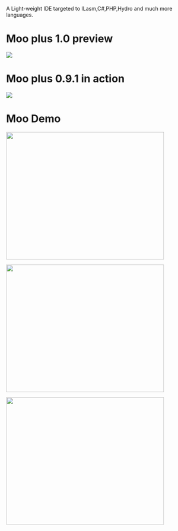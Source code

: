 A Light-weight IDE targeted to ILasm,C#,PHP,Hydro and much more languages.

# Moo plus 1.0 preview #
<img src='http://lh3.ggpht.com/_fFQl_ef5IGI/TRVt8KKROKI/AAAAAAAAAIo/qmpFYDcqhqQ/s800/moopverion1.jpg' />

# Moo plus 0.9.1 in action #

<img src='http://lh5.ggpht.com/_fFQl_ef5IGI/S9M6Nbl4QKI/AAAAAAAAAG0/Gjd6hAEvTX8/s800/snapshot3.png' />



# Moo Demo #

<a href='http://www.youtube.com/watch?feature=player_embedded&v=xWjYkQhJ1VA' target='_blank'><img src='http://img.youtube.com/vi/xWjYkQhJ1VA/0.jpg' width='425' height=344 /></a>

<a href='http://www.youtube.com/watch?feature=player_embedded&v=wpEkZvZ4vMk' target='_blank'><img src='http://img.youtube.com/vi/wpEkZvZ4vMk/0.jpg' width='425' height=344 /></a>

<a href='http://www.youtube.com/watch?feature=player_embedded&v=ieiWizOyxNI' target='_blank'><img src='http://img.youtube.com/vi/ieiWizOyxNI/0.jpg' width='425' height=344 /></a>